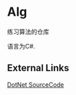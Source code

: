 # Alg

练习算法的仓库

语言为C#.

## External Links

[DotNet SourceCode](https://referencesource.microsoft.com/)
